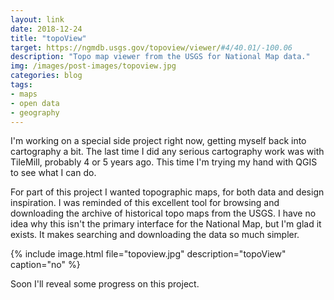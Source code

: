 ```yaml
---
layout: link
date: 2018-12-24
title: "topoView"
target: https://ngmdb.usgs.gov/topoview/viewer/#4/40.01/-100.06
description: "Topo map viewer from the USGS for National Map data."
img: /images/post-images/topoview.jpg
categories: blog
tags:
- maps
- open data
- geography
---
```


I'm working on a special side project right now, getting myself back into cartography a bit. The last time I did any serious cartography work was with TileMill, probably 4 or 5 years ago. This time I'm trying my hand with QGIS to see what I can do.

For part of this project I wanted topographic maps, for both data and design inspiration. I was reminded of this excellent tool for browsing and downloading the archive of historical topo maps from the USGS. I have no idea why this isn't the primary interface for the National Map, but I'm glad it exists. It makes searching and downloading the data so much simpler.

{% include image.html file="topoview.jpg" description="topoView" caption="no" %}

Soon I'll reveal some progress on this project.
